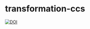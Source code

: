 # transformation-ccs

[![DOI](https://zenodo.org/badge/986990339.svg)](https://doi.org/10.5281/zenodo.15472275)